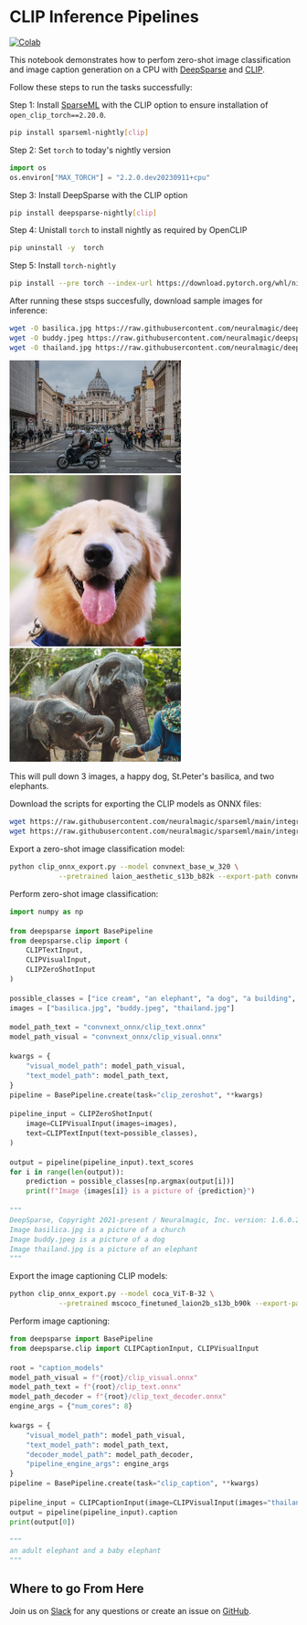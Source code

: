 # CLIP Inference Pipelines

[![Colab](https://colab.research.google.com/assets/colab-badge.svg)](https://colab.research.google.com/github/neuralmagic/examples/blob/main/notebooks/CLIP/CLIP.ipynb)

This notebook demonstrates how to perfom zero-shot image classification and image caption generation on a CPU with [DeepSparse](https://github.com/neuralmagic/deepsparse) and [CLIP](https://github.com/mlfoundations/open_clip/tree/main). 

Follow these steps to run the tasks successfully: 

Step 1: Install [SparseML](https://github.com/neuralmagic/sparseml) with the CLIP option to ensure installation of `open_clip_torch==2.20.0`. 
```bash 
pip install sparseml-nightly[clip]
```

Step 2: Set `torch` to today's nightly version
```python
import os
os.environ["MAX_TORCH"] = "2.2.0.dev20230911+cpu"
```

Step 3: Install DeepSparse with the CLIP option
```bash
pip install deepsparse-nightly[clip]
```

Step 4: Unistall `torch` to install nightly as required by OpenCLIP
```BASH
pip uninstall -y  torch
```

Step 5: Install `torch-nightly`
```bash 
pip install --pre torch --index-url https://download.pytorch.org/whl/nightly/
```

After running these stsps succesfully, download sample images for inference:
```bash
wget -O basilica.jpg https://raw.githubusercontent.com/neuralmagic/deepsparse/main/src/deepsparse/yolo/sample_images/basilica.jpg
wget -O buddy.jpeg https://raw.githubusercontent.com/neuralmagic/deepsparse/main/tests/deepsparse/pipelines/sample_images/buddy.jpeg
wget -O thailand.jpg https://raw.githubusercontent.com/neuralmagic/deepsparse/main/src/deepsparse/yolact/sample_images/thailand.jpg
```
<p float="left">
  <img src="https://raw.githubusercontent.com/neuralmagic/deepsparse/main/src/deepsparse/yolo/sample_images/basilica.jpg" width="300" />
  <img src="https://raw.githubusercontent.com/neuralmagic/deepsparse/main/tests/deepsparse/pipelines/sample_images/buddy.jpeg" width="300" /> 
  <img src="https://raw.githubusercontent.com/neuralmagic/deepsparse/main/src/deepsparse/yolact/sample_images/thailand.jpg" width="300" />
</p>

This will pull down 3 images, a happy dog, St.Peter's basilica, and two elephants.

Download the scripts for exporting the CLIP models as ONNX files:
```bash
wget https://raw.githubusercontent.com/neuralmagic/sparseml/main/integrations/clip/clip_models.py
wget https://raw.githubusercontent.com/neuralmagic/sparseml/main/integrations/clip/clip_onnx_export.py
```

Export a zero-shot image classification model:
```bash
python clip_onnx_export.py --model convnext_base_w_320 \
            --pretrained laion_aesthetic_s13b_b82k --export-path convnext_onnx
```
Perform zero-shot image classification:

```python
import numpy as np

from deepsparse import BasePipeline
from deepsparse.clip import (
    CLIPTextInput,
    CLIPVisualInput,
    CLIPZeroShotInput
)

possible_classes = ["ice cream", "an elephant", "a dog", "a building", "a church"]
images = ["basilica.jpg", "buddy.jpeg", "thailand.jpg"]

model_path_text = "convnext_onnx/clip_text.onnx"
model_path_visual = "convnext_onnx/clip_visual.onnx"

kwargs = {
    "visual_model_path": model_path_visual,
    "text_model_path": model_path_text,
}
pipeline = BasePipeline.create(task="clip_zeroshot", **kwargs)

pipeline_input = CLIPZeroShotInput(
    image=CLIPVisualInput(images=images),
    text=CLIPTextInput(text=possible_classes),
)

output = pipeline(pipeline_input).text_scores
for i in range(len(output)):
    prediction = possible_classes[np.argmax(output[i])]
    print(f"Image {images[i]} is a picture of {prediction}")

"""
DeepSparse, Copyright 2021-present / Neuralmagic, Inc. version: 1.6.0.20230906 COMMUNITY | (f5e597bf) (release) (optimized) (system=avx2, binary=avx2)
Image basilica.jpg is a picture of a church
Image buddy.jpeg is a picture of a dog
Image thailand.jpg is a picture of an elephant
"""
```

Export the image captioning CLIP models:
```bash
python clip_onnx_export.py --model coca_ViT-B-32 \
            --pretrained mscoco_finetuned_laion2b_s13b_b90k --export-path caption_models
```

Perform image captioning:
```python
from deepsparse import BasePipeline
from deepsparse.clip import CLIPCaptionInput, CLIPVisualInput

root = "caption_models"
model_path_visual = f"{root}/clip_visual.onnx"
model_path_text = f"{root}/clip_text.onnx"
model_path_decoder = f"{root}/clip_text_decoder.onnx"
engine_args = {"num_cores": 8}

kwargs = {
    "visual_model_path": model_path_visual,
    "text_model_path": model_path_text,
    "decoder_model_path": model_path_decoder,
    "pipeline_engine_args": engine_args
}
pipeline = BasePipeline.create(task="clip_caption", **kwargs)

pipeline_input = CLIPCaptionInput(image=CLIPVisualInput(images="thailand.jpg"))
output = pipeline(pipeline_input).caption
print(output[0])

"""
an adult elephant and a baby elephant 
"""
```
## Where to go From Here

Join us on [Slack](https://join.slack.com/t/discuss-neuralmagic/shared_invite/zt-q1a1cnvo-YBoICSIw3L1dmQpjBeDurQ) for any questions or create an issue on [GitHub](https://github.com/neuralmagic).